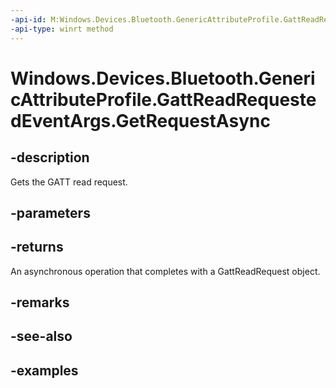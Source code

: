 ```yaml
---
-api-id: M:Windows.Devices.Bluetooth.GenericAttributeProfile.GattReadRequestedEventArgs.GetRequestAsync
-api-type: winrt method
---
```


<!-- Method syntax.
public IAsyncOperation<GattReadRequest> GattReadRequestedEventArgs.GetRequestAsync()
-->

# Windows.Devices.Bluetooth.GenericAttributeProfile.GattReadRequestedEventArgs.GetRequestAsync

## -description
Gets the GATT read request.

## -parameters

## -returns
An asynchronous operation that completes with a GattReadRequest object.

## -remarks

## -see-also

## -examples

